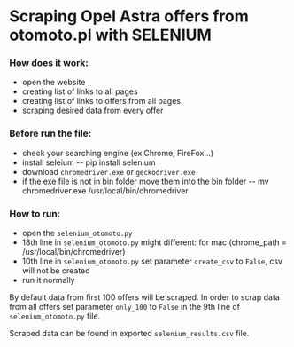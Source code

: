 # Scraping Opel Astra offers from otomoto.pl with SELENIUM


### How does it work:
- open the website
- creating list of links to all pages
- creating list of links to offers from all pages
- scraping desired data from every offer


### Before run the file:
- check your searching engine (ex.Chrome, FireFox...)
- install seleium -- pip install selenium
- download ```chromedriver.exe``` or ```geckodriver.exe```  
- if the exe file is not in bin folder move them into the bin folder 
  -- mv chromedriver.exe /usr/local/bin/chromedriver

 
### How to run:
- open the ```selenium_otomoto.py```
- 18th line in ```selenium_otomoto.py``` might different: for mac (chrome_path = /usr/local/bin/chromedriver)
- 10th line in ```selenium_otomoto.py``` set parameter ```create_csv``` to ```False```, csv will not be created
- run it normally


By default data from first 100 offers will be scraped. In order to scrap data from all offers set parameter ```only_100``` to ```False``` in the 9th line of ```selenium_otomoto.py``` file.


Scraped data can be found in exported ```selenium_results.csv``` file.
